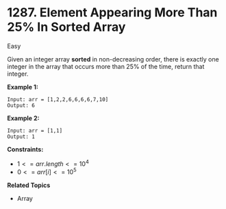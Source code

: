 # 1287. Element Appearing More Than 25% In Sorted Array

Easy

Given an integer array **sorted** in non-decreasing order, there is exactly one integer in the array that occurs more than 25% of the time, return that integer.

 

**Example 1:**

```
Input: arr = [1,2,2,6,6,6,6,7,10]
Output: 6
```

**Example 2:**

```
Input: arr = [1,1]
Output: 1
```


**Constraints:**

- $1 <= arr.length <= 10^4$
- $0 <= arr[i] <= 10^5$

**Related Topics**
- Array